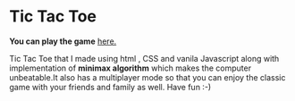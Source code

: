 # Tic Tac Toe

**You can play the game** [here.](https://try-catch-stack.github.io/Tic-Tac-Toe/)

Tic Tac Toe that I made using html , CSS and vanila Javascript along with implementation of **minimax algorithm** which makes the computer unbeatable.It also has a multiplayer mode so that you can enjoy the classic game with your friends and family as well.
Have fun :-)
